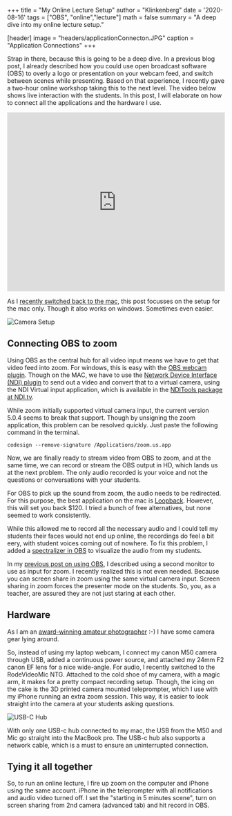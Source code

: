 +++
title   = "My Online Lecture Setup"
author  = "Klinkenberg"
date    = '2020-08-16'
tags    = ["OBS", "online","lecture"]
math    = false
summary = "A deep dive into my online lecture setup."

[header]
image   = "headers/applicationConnecton.JPG"
caption = "Application Connections"
+++

Strap in there, because this is going to be a deep dive. In a previous blog post, I already described how you could use open broadcast software (OBS) to overly a logo or presentation on your webcam feed, and switch between scenes while presenting. Based on that experience, I recently gave a two-hour online workshop taking this to the next level. The video below shows live interaction with the students. In this post, I will elaborate on how to connect all the applications and the hardware I use.

<iframe width="100%" height="415"   src="https://www.youtube.com/embed/epsqxVKkYpE?start=2224" frameborder="0" allow="accelerometer; autoplay; encrypted-media; gyroscope; picture-in-picture" allowfullscreen></iframe>

As I [recently switched back to the mac](http://www.klinkenberg.amsterdam/post/2020-07-24-back-to-the-mac/), this post focusses on the setup for the mac only. Though it also works on windows. Sometimes even easier.

![Camera Setup](/img/camera.png)

## Connecting OBS to zoom

Using OBS as the central hub for all video input means we have to get that video feed into zoom. For windows, this is easy with the [OBS webcam plugin](https://obsproject.com/forum/resources/obs-virtualcam.539/). Though on the MAC, we have to use the [Network Device Interface (NDI) plugin](https://obsproject.com/forum/resources/obs-ndi-newtek-ndi™-integration-into-obs-studio.528/) to send out a video and convert that to a virtual camera, using the NDI Virtual input application, which is available in the [NDITools package at NDI.tv](https://ndi.tv/tools/).

While zoom initially supported virtual camera input, the current version 5.0.4 seems to break that support. Though by unsigning the zoom application, this problem can be resolved quickly. Just paste the following command in the terminal.

`codesign --remove-signature /Applications/zoom.us.app`

Now, we are finally ready to stream video from OBS to zoom, and at the same time, we can record or stream the OBS output in HD, which lands us at the next problem. The only audio recorded is your voice and not the questions or conversations with your students.

For OBS to pick up the sound from zoom, the audio needs to be redirected. For this purpose, the best application on the mac is [Loopback](https://rogueamoeba.com/loopback/). However, this will set you back $120. I tried a bunch of free alternatives, but none seemed to work consistently.

While this allowed me to record all the necessary audio and I could tell my students their faces would not end up online, the recordings do feel a bit eery, with student voices coming out of nowhere. To fix this problem, I added a [spectralizer in OBS](https://obsproject.com/forum/resources/spectralizer.861/) to visualize the audio from my students.

In my [previous post on using OBS](http://www.klinkenberg.amsterdam/post/presentation_overlay/), I described using a second monitor to use as input for zoom. I recently realized this is not even needed. Because you can screen share in zoom using the same virtual camera input. Screen sharing in zoom forces the presenter mode on the students. So, you, as a teacher, are assured they are not just staring at each other.

## Hardware

As I am an [award-winning amateur photographer](https://www.facebook.com/119450864790538/photos/pb.119450864790538.-2207520000../121665361235755/?type=3&theater) :-) I have some camera gear lying around.

So, instead of using my laptop webcam, I connect my canon M50 camera through USB, added a continuous power source, and attached my 24mm F2 canon EF lens for a nice wide-angle. For audio, I recently switched to the RodeVideoMic NTG. Attached to the cold shoe of my camera, with a magic arm, it makes for a pretty compact recording setup. Though, the icing on the cake is the 3D printed camera mounted teleprompter, which I use with my iPhone running an extra zoom session. This way, it is easier to look straight into the camera at your students asking questions.

![USB-C Hub](/img/hub.png)

With only one USB-c hub connected to my mac, the USB from the M50 and Mic go straight into the MacBook pro. The USB-c hub also supports a network cable, which is a must to ensure an uninterrupted connection.

## Tying it all together

So, to run an online lecture, I fire up zoom on the computer and iPhone using the same account. iPhone in the teleprompter with all notifications and audio video turned off. I set the "starting in 5 minutes scene", turn on screen sharing from 2nd camera (advanced tab) and hit record in OBS. 
